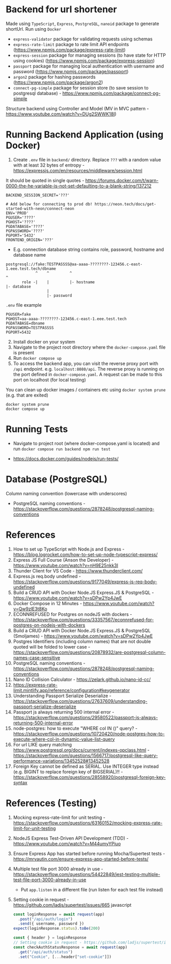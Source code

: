 # Backend for url shortener

Made using `TypeScript`, `Express`, `PostgreSQL`, `nanoid` package to generate shortUrl. Run using `Docker`

- `express-validator` package for validating requests using schemas
- `express-rate-limit` package to rate limit API endpoints (https://www.npmjs.com/package/express-rate-limit)
- `express-session` package for managing sessions (to have state for HTTP using cookies) (https://www.npmjs.com/package/express-session)
- `passport` package for managing local authentication with username and password (https://www.npmjs.com/package/passport)
- `argon2` package for hashing passwords (https://www.npmjs.com/package/argon2)
- `connect-pg-simple` package for session store (to save session to postgresql database) - https://www.npmjs.com/package/connect-pg-simple

Structure backend using Controller and Model (MV in MVC pattern - https://www.youtube.com/watch?v=DUg2SWWK18I)

# Running Backend Application (using Docker)

1. Create `.env` file in `backend/` directory. Replace `???` with a random value with at least 32 bytes of entropy - https://expressjs.com/en/resources/middleware/session.html

It should be quoted in single quotes - https://forums.docker.com/t/warn-0000-the-he-variable-is-not-set-defaulting-to-a-blank-string/137212

```
BACKEND_SESSION_SECRET='???'

# Add below for connecting to prod db! https://neon.tech/docs/get-started-with-neon/connect-neon
ENV='PROD'
PGUSER='????'
PGHOST='????'
PGDATABASE='????'
PGPASSWORD='????'
PGPORT='5432'
FRONTEND_ORIGIN='???'
```

- E.g. connection database string contains role, password, hostname and database name

```
postgresql://fake:TESTPASSSS@aa-aaaa-????????-123456.c-east-1.eee.test.tech/dbname
             ^    ^         ^                                               ^
       role -|    |         |- hostname                                     |- database
                  |
                  |- password
```

`.env` file example

```
PGUSER=fake
PGHOST=aa-aaaa-????????-123456.c-east-1.eee.test.tech
PGDATABASE=dbname
PGPASSWORD=TESTPASSSS
PGPORT=5432
```

2. Install docker on your system
3. Navigate to the project root directory where the `docker-compose.yaml` file is present
4. Run `docker compose up`
5. To access the backend app, you can visit the reverse proxy port with `/api` endpoint. e.g. `localhost:8080/api`. The reverse proxy is running on the port defined in `docker-compose.yaml`. A request can be made to this port on localhost (for local testing)

You can clean up docker images / containers etc using `docker system prune` (e.g. that are exited)

```shell
docker system prune
docker compose up
```

# Running Tests

- Navigate to project root (where docker-compose.yaml is located) and run `docker compose run backend npm run test`

- https://docs.docker.com/guides/nodejs/run-tests/

# Database (PostgreSQL)

Column naming convention (lowercase with underscores)

- PostgreSQL naming conventions - https://stackoverflow.com/questions/2878248/postgresql-naming-conventions

# References

1. How to set up TypeScript with Node.js and Express - https://blog.logrocket.com/how-to-set-up-node-typescript-express/
2. Express JS Full Course (Anson the Developer) - https://www.youtube.com/watch?v=nH9E25nkk3I
3. Thunder Client for VS Code - https://www.thunderclient.com/
4. Express.js req.body undefined - https://stackoverflow.com/questions/9177049/express-js-req-body-undefined
5. Build a CRUD API with Docker Node.JS Express.JS & PostgreSQL - https://www.youtube.com/watch?v=sDPw2Yp4JwE
6. Docker Compose in 12 Minutes - https://www.youtube.com/watch?v=Qw9zlE3t8Ko
7. ECONNREFUSED for Postgres on nodeJS with dockers - https://stackoverflow.com/questions/33357567/econnrefused-for-postgres-on-nodejs-with-dockers
8. Build a CRUD API with Docker Node.JS Express.JS & PostgreSQL (Smoljames) - https://www.youtube.com/watch?v=sDPw2Yp4JwE
9. Postgres Identifiers (including column names) that are not double quoted will be folded to lower case - https://stackoverflow.com/questions/20878932/are-postgresql-column-names-case-sensitive
10. PostgreSQL naming conventions - https://stackoverflow.com/questions/2878248/postgresql-naming-conventions
11. Nano ID Collision Calculator - https://zelark.github.io/nano-id-cc/
12. https://express-rate-limit.mintlify.app/reference/configuration#keygenerator
13. Understanding Passport Serialize Deserialize - https://stackoverflow.com/questions/27637609/understanding-passport-serialize-deserialize
14. Passport js always returning 500 internal error - https://stackoverflow.com/questions/29580522/passport-js-always-returning-500-internal-error
15. node-postgres: how to execute "WHERE col IN (<dynamic value list>)" query? - https://stackoverflow.com/questions/10720420/node-postgres-how-to-execute-where-col-in-dynamic-value-list-query
16. For url LIKE query matching https://www.postgresql.org/docs/current/indexes-opclass.html - https://stackoverflow.com/questions/1566717/postgresql-like-query-performance-variations/13452528#13452528
17. Foreign Key cannot be defined as SERIAL. Use INTEGER type instead (e.g. BIGINT to replace foreign key of BIGSERIAL)!! - https://stackoverflow.com/questions/28558920/postgresql-foreign-key-syntax

# References (Testing)

1. Mocking express-rate-limit for unit testing - https://stackoverflow.com/questions/63160152/mocking-express-rate-limit-for-unit-testing
2. NodeJS Express Test-Driven API Development (TDD) - https://www.youtube.com/watch?v=M44umyYPiuo
3. Ensure Express App has started before running Mocha/Supertest tests - https://mrvautin.com/ensure-express-app-started-before-tests/
4. Multiple test file port 3000 already in use - https://stackoverflow.com/questions/54422849/jest-testing-multiple-test-file-port-3000-already-in-use
   - Put `app.listen` in a different file (run listen for each test file instead)
5. Setting cookie in request - https://github.com/ladjs/supertest/issues/665
   javascript

   ```javascript
   const loginResponse = await request(app)
     .post("/api/auth/login")
     .send({ username, password })
   expect(loginResponse.status).toBe(200)

   const { header } = loginResponse
   // Setting cookie in request - https://github.com/ladjs/supertest/issues/665
   const checkAuthStatusResponse = await request(app)
     .get("/api/auth/status")
     .set("Cookie", [...header["set-cookie"]])
   ```
